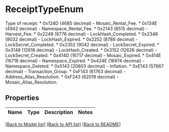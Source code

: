 # ReceiptTypeEnum

Type of receipt: * 0x124D (4685 decimal) - Mosaic_Rental_Fee. * 0x134E (4942 decimal) - Namespace_Rental_Fee. * 0x2143 (8515 decimal) - Harvest_Fee. * 0x2248 (8776 decimal) - LockHash_Completed. * 0x2348 (9032 decimal) - LockHash_Expired. * 0x2252 (8786 decimal) - LockSecret_Completed. * 0x2352 (9042 decimal) - LockSecret_Expired. * 0x3148 (12616 decimal) - LockHash_Created. * 0x3152 (12626 decimal) - LockSecret_Created. * 0x414D (16717 decimal) - Mosaic_Expired. * 0x414E (16718 decimal) - Namespace_Expired. * 0x424E (16974 decimal) - Namespace_Deleted. * 0x5143 (20803 decimal) - Inflation. * 0xE143 (57667 decimal) - Transaction_Group. * 0xF143 (61763 decimal) - Address_Alias_Resolution. * 0xF243 (62019 decimal) - Mosaic_Alias_Resolution. 
## Properties
Name | Type | Description | Notes
------------ | ------------- | ------------- | -------------

[[Back to Model list]](../README.md#documentation-for-models) [[Back to API list]](../README.md#documentation-for-api-endpoints) [[Back to README]](../README.md)


